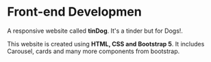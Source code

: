 # Front-end Developmen
A responsive website called **tinDog**. It's a tinder but for Dogs!. 

This website is created using **HTML, CSS and Bootstrap 5**. It includes Carousel, cards and many more components from bootstrap.
